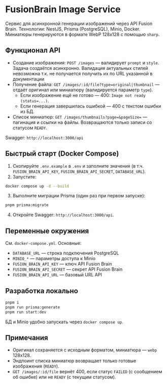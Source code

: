 # FusionBrain Image Service

Сервис для асинхронной генерации изображений через API Fusion Brain. Технологии: NestJS, Prisma (PostgreSQL), Minio, Docker. Миниатюры генерируются в формате WebP 128x128 с помощью `sharp`.

## Функционал API

- Создание изображения: `POST /images` — валидирует `prompt` и `style`. Задача создаётся асинхронно. Валидация актуальных стилей невозможна т.к. не получается получить их по URL указанной в документации
- Получение файла: `GET /images/:id/file?type=original|thumbnail` — отдаёт оригинал или миниатюру (валидируется параметр `type`).
  - Если изображение ещё не готово — 400: `Image not ready (status=...)`.
  - Если генерация завершилась ошибкой — 400 с текстом ошибки из БД.
- Список миниатюр: `GET /images/thumbnails?page=&pageSize=` — пагинация и ссылки на файлы. Возвращаются только записи со статусом `READY`.

Swagger: `http://localhost:3000/api`

## Быстрый старт (Docker Compose)

1. Скопируйте `.env.example` в `.env` и заполните значения (в т.ч. `FUSION_BRAIN_API_KEY`, `FUSION_BRAIN_API_SECRET`, `DATABASE_URL`).
2. Запустите:

```bash
docker compose up -d --build
```

3. Выполните миграции Prisma (один раз при первом запуске):

```bash
pnpm prisma:migrate
```

4. Откройте Swagger: `http://localhost:3000/api`.

## Переменные окружения

См. `docker-compose.yml`. Основные:

- `DATABASE_URL` — строка подключения PostgreSQL
- `MINIO_*` — параметры доступа к Minio
- `FUSION_BRAIN_API_KEY` — ключ API Fusion Brain
- `FUSION_BRAIN_API_SECRET` — секрет API Fusion Brain
- `FUSION_BRAIN_API_URL` — базовый URL API

## Разработка локально

```bash
pnpm i
pnpm run prisma:generate
pnpm run start:dev
```

БД и Minio удобно запускать через `docker compose up`.

## Примечания

- Оригинал сохраняется с исходным форматом, миниатюра — `webp` 128x128.
- Эндпоинт списка миниатюр возвращает только готовые изображения (`READY`).
- `GET /images/:id/file` вернёт 400, если статус `FAILED` (с сообщением об ошибке) или не `READY` (с текущим статусом).
